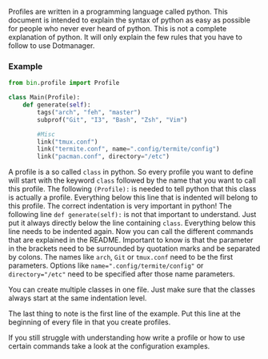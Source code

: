Profiles are written in a programming language called python. This document is intended to explain the syntax of python as easy
as possible for people who never ever heard of python. This is not a complete explanation of python. It will only explain the
few rules that you have to follow to use Dotmanager.

### Example
``` python
from bin.profile import Profile

class Main(Profile):
    def generate(self):
        tags("arch", "feh", "master")
        subprof("Git", "I3", "Bash", "Zsh", "Vim")

        #Misc
        link("tmux.conf")
        link("termite.conf", name=".config/termite/config")
        link("pacman.conf", directory="/etc")
```

A profile is a so called `class` in python. So every profile you want to define will start with the keyword `class` followed by
the name that you want to call this profile. The following `(Profile):` is needed to tell python that this class is actually a
profile. Everything below this line that is indented will belong to this profile. The correct indentation is very important in
python!
The following line `def generate(self):` is not that important to understand. Just put it always directly below the line
containing `class`. Everything below this line needs to be indented again.
Now you can call the different commands that are explained in the README. Important to know is that the parameter in the
brackets need to be surrounded by quotation marks and be separated by colons. The names like `arch`, `Git` or `tmux.conf` need
to be the first parameters. Options like `name=".config/termite/config"` or `directory="/etc"` need to be specified after those
name parameters.

You can create multiple classes in one file. Just make sure that the classes always start at the same indentation level.

The last thing to note is the first line of the example. Put this line at the beginning of every file in that you create
profiles.

If you still struggle with understanding how write a profile or how to use certain commands take a look at the configuration
examples.
